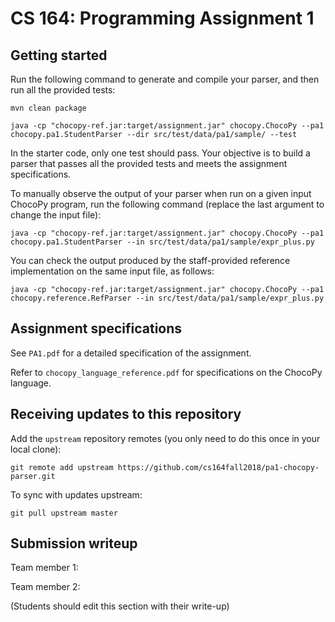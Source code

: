 # CS 164: Programming Assignment 1

## Getting started

Run the following command to generate and compile your parser, and then run all the provided tests:

```
mvn clean package

java -cp "chocopy-ref.jar:target/assignment.jar" chocopy.ChocoPy --pa1 chocopy.pa1.StudentParser --dir src/test/data/pa1/sample/ --test
```

In the starter code, only one test should pass. Your objective is to build a parser that passes all the provided tests and meets the assignment specifications.

To manually observe the output of your parser when run on a given input ChocoPy program, run the following command (replace the last argument to change the input file):

```
java -cp "chocopy-ref.jar:target/assignment.jar" chocopy.ChocoPy --pa1 chocopy.pa1.StudentParser --in src/test/data/pa1/sample/expr_plus.py
```

You can check the output produced by the staff-provided reference implementation on the same input file, as follows:

```
java -cp "chocopy-ref.jar:target/assignment.jar" chocopy.ChocoPy --pa1 chocopy.reference.RefParser --in src/test/data/pa1/sample/expr_plus.py
```

## Assignment specifications

See `PA1.pdf` for a detailed specification of the assignment.

Refer to `chocopy_language_reference.pdf` for specifications on the ChocoPy language. 

## Receiving updates to this repository

Add the `upstream` repository remotes (you only need to do this once in your local clone):

```
git remote add upstream https://github.com/cs164fall2018/pa1-chocopy-parser.git
```

To sync with updates upstream:
```
git pull upstream master
```

## Submission writeup

Team member 1: 

Team member 2: 

(Students should edit this section with their write-up)
